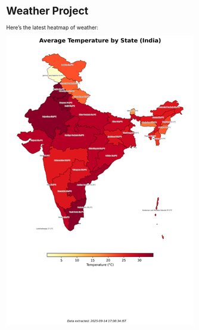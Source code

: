 # Weather Project

Here’s the latest heatmap of weather:

![India Heatmap](docs/assets/india_heatmap.png?v=C6A75C)
